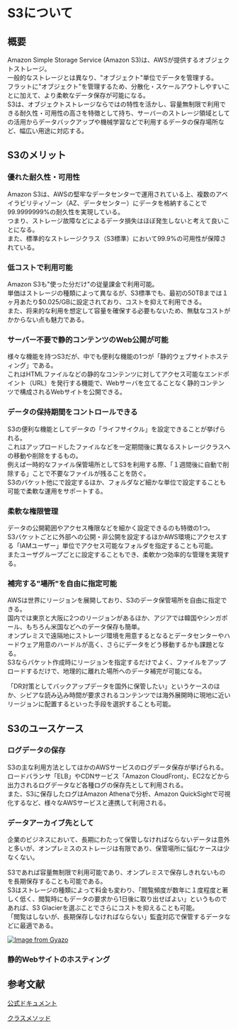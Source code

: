 # S3について

## 概要

Amazon Simple Storage Service (Amazon S3)は、AWSが提供するオブジェクトストレージ。<br />
一般的なストレージとは異なり、"オブジェクト"単位でデータを管理する。<br />
フラットに"オブジェクト"を管理するため、分散化・スケールアウトしやすいことに加えて、より柔軟なデータ保存が可能になる。<br />
S3は、オブジェクトストレージならではの特性を活かし、容量無制限で利用できる耐久性・可用性の高さを特徴として持ち、サーバーのストレージ領域としての活用からデータバックアップや機械学習などで利用するデータの保存場所など、幅広い用途に対応する。<br />

## S3のメリット
### 優れた耐久性・可用性
Amazon S3は、AWSの堅牢なデータセンターで運用されている上、複数のアベイラビリティゾーン（AZ、データセンター）にデータを格納することで99.9999999%の耐久性を実現している。<br />
つまり、ストレージ故障などによるデータ損失はほぼ発生しないと考えて良いことになる。<br />
また、標準的なストレージクラス（S3標準）において99.9%の可用性が保障されている。<br />


### 低コストで利用可能
Amazon S3も"使った分だけ"の従量課金で利用可能。<br />
単価はストレージの種類によって異なるが、S3標準でも、最初の50TBまでは１ヶ月あたり$0.025/GBに設定されており、コストを抑えて利用できる。<br />
また、将来的な利用を想定して容量を確保する必要もないため、無駄なコストがかからない点も魅力である。<br />


### サーバー不要で静的コンテンツのWeb公開が可能
様々な機能を持つS3だが、中でも便利な機能の1つが「静的ウェブサイトホスティング」である。<br />
これはHTMLファイルなどの静的なコンテンツに対してアクセス可能なエンドポイント（URL）を発行する機能で、Webサーバを立てることなく静的コンテンツで構成されるWebサイトを公開できる。<br />


### データの保持期間をコントロールできる

S3の便利な機能としてデータの「ライフサイクル」を設定できることが挙げられる。<br />
これはアップロードしたファイルなどを一定期間後に異なるストレージクラスへの移動や削除をするもの。<br />
例えば一時的なファイル保管場所としてS3を利用する際、「１週間後に自動で削除する」ことで不要なファイルが残ることを防ぐ。<br />
S3のバケット他にで設定するほか、フォルダなど細かな単位で設定することも可能で柔軟な運用をサポートする。<br />


### 柔軟な権限管理

データの公開範囲やアクセス権限などを細かく設定できるのも特徴の1つ。<br />
S3バケットごとに外部への公開・非公開を設定するほかAWS環境にアクセスする「IAMユーザー」単位でアクセス可能なフォルダを指定することも可能。<br />
またユーザグループごとに設定することもでき、柔軟かつ効率的な管理を実現する。<br />


### 補完する"場所"を自由に指定可能
AWSは世界にリージョンを展開しており、S3のデータ保管場所を自由に指定できる。<br />
国内では東京と大阪に2つのリージョンがあるほか、アジアでは韓国やシンガポール、もちろん米国などへのデータ保存も簡単。<br />
オンプレミスで遠隔地にストレージ環境を用意するとなるとデータセンターやハードウェア用意のハードルが高く、さらにデータをどう移動するかも課題となる。<br />
S3ならバケット作成時にリージョンを指定するだけでよく、ファイルをアップロードするだけで、地理的に離れた場所へのデータ補完が可能になる。<br />


「DR対策としてバックアップデータを国外に保管したい」というケースのほか、シビアな読み込み時間が要求されるコンテンツでは海外展開時に現地に近いリージョンに配置するといった手段を選択することも可能。<br />


## S3のユースケース

### ログデータの保存
S3の主な利用方法としてほかのAWSサービスのログデータ保存が挙げられる。<br />
ロードバランサ「ELB」やCDNサービス「Amazon CloudFront」、EC2などから出力されるログデータなど各種ログの保存先として利用される。<br />
また、S3に保存したログはAmazon Athenaで分析、Amazon QuickSightで可視化するなど、様々なAWSサービスと連携して利用される。<br />


### データアーカイブ先として
企業のビジネスにおいて、長期にわたって保管しなければならないデータは意外と多いが、オンプレミスのストレージは有限であり、保管場所に悩むケースは少なくない。<br />

S3であれば容量無制限で利用可能であり、オンプレミスで保存しきれないものを長期保存することも可能である。<br />
S3はストレージの種類によって料金も変わり、「閲覧頻度が数年に１度程度と著しく低く、閲覧時にもデータの要求から1日後に取り出せばよい」というものであれば、S3 Glacierを選ぶことでさらにコストを抑えることも可能。<br />
「閲覧はしないが、長期保存しなければならない」監査対応で保管するデータなどに最適である。<br />


[![Image from Gyazo](https://i.gyazo.com/a1044f38d92d95cfdf77eae5145907c0.png)](https://gyazo.com/a1044f38d92d95cfdf77eae5145907c0)<br />

### 静的Webサイトのホスティング




## 参考文献
[公式ドキュメント](https://docs.aws.amazon.com/ja_jp/AmazonS3/latest/userguide/Welcome.html)<br />

[クラスメソッド](https://classmethod.jp/aws/articles/aws-s3/)


